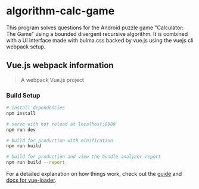 # algorithm-calc-game

This program solves questions for the Android puzzle game "Calculator: The Game" using a bounded divergent recursive algorithm. It is combined with a UI interface made with bulma.css backed by vue.js using the vuejs cli webpack setup.

## Vue.js webpack information

> A webpack Vue.js project

### Build Setup

``` bash
# install dependencies
npm install

# serve with hot reload at localhost:8080
npm run dev

# build for production with minification
npm run build

# build for production and view the bundle analyzer report
npm run build --report
```

For a detailed explanation on how things work, check out the [guide](http://vuejs-templates.github.io/webpack/) and [docs for vue-loader](http://vuejs.github.io/vue-loader).
